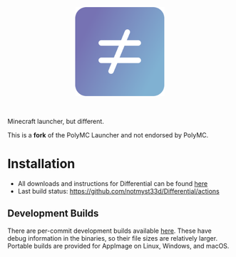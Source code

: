 <p align="center">
  <img src="./program_info/com.myst33d.Differential.svg" alt="Differential logo" width="200"/>
</p>
<br>

Minecraft launcher, but different.

This is a **fork** of the PolyMC Launcher and not endorsed by PolyMC.
<br>

# Installation

- All downloads and instructions for Differential can be found [here](https://github.com/notmyst33d/Differential/releases)
- Last build status: https://github.com/notmyst33d/Differential/actions


## Development Builds

There are per-commit development builds available [here](https://github.com/notmyst33d/Differential/actions). These have debug information in the binaries, so their file sizes are relatively larger.
Portable builds are provided for AppImage on Linux, Windows, and macOS.
